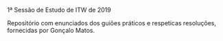 1ª Sessão de Estudo de ITW de 2019

Repositório com enunciados dos guiões práticos e respeticas resoluções, fornecidas por Gonçalo Matos.
